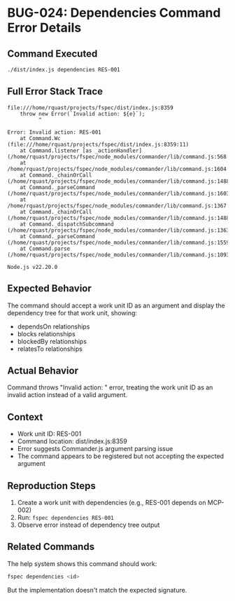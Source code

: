 # BUG-024: Dependencies Command Error Details

## Command Executed
```bash
./dist/index.js dependencies RES-001
```

## Full Error Stack Trace
```
file:///home/rquast/projects/fspec/dist/index.js:8359
    throw new Error(`Invalid action: ${e}`);
          ^

Error: Invalid action: RES-001
    at Command.Wc (file:///home/rquast/projects/fspec/dist/index.js:8359:11)
    at Command.listener [as _actionHandler] (/home/rquast/projects/fspec/node_modules/commander/lib/command.js:568:17)
    at /home/rquast/projects/fspec/node_modules/commander/lib/command.js:1604:14
    at Command._chainOrCall (/home/rquast/projects/fspec/node_modules/commander/lib/command.js:1488:12)
    at Command._parseCommand (/home/rquast/projects/fspec/node_modules/commander/lib/command.js:1603:27)
    at /home/rquast/projects/fspec/node_modules/commander/lib/command.js:1367:27
    at Command._chainOrCall (/home/rquast/projects/fspec/node_modules/commander/lib/command.js:1488:12)
    at Command._dispatchSubcommand (/home/rquast/projects/fspec/node_modules/commander/lib/command.js:1363:25)
    at Command._parseCommand (/home/rquast/projects/fspec/node_modules/commander/lib/command.js:1559:19)
    at Command.parse (/home/rquast/projects/fspec/node_modules/commander/lib/command.js:1093:10)

Node.js v22.20.0
```

## Expected Behavior
The command should accept a work unit ID as an argument and display the dependency tree for that work unit, showing:
- dependsOn relationships
- blocks relationships
- blockedBy relationships
- relatesTo relationships

## Actual Behavior
Command throws "Invalid action: <id>" error, treating the work unit ID as an invalid action instead of a valid argument.

## Context
- Work unit ID: RES-001
- Command location: dist/index.js:8359
- Error suggests Commander.js argument parsing issue
- The command appears to be registered but not accepting the expected argument

## Reproduction Steps
1. Create a work unit with dependencies (e.g., RES-001 depends on MCP-002)
2. Run: `fspec dependencies RES-001`
3. Observe error instead of dependency tree output

## Related Commands
The help system shows this command should work:
```bash
fspec dependencies <id>
```

But the implementation doesn't match the expected signature.
